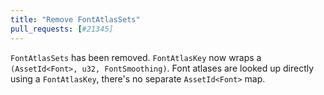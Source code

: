 ```yaml
---
title: "Remove FontAtlasSets"
pull_requests: [#21345]
---
```


`FontAtlasSets` has been removed. `FontAtlasKey` now wraps a `(AssetId<Font>, u32, FontSmoothing)`.
Font atlases are looked up directly using a `FontAtlasKey`, there's no separate `AssetId<Font>` map.

